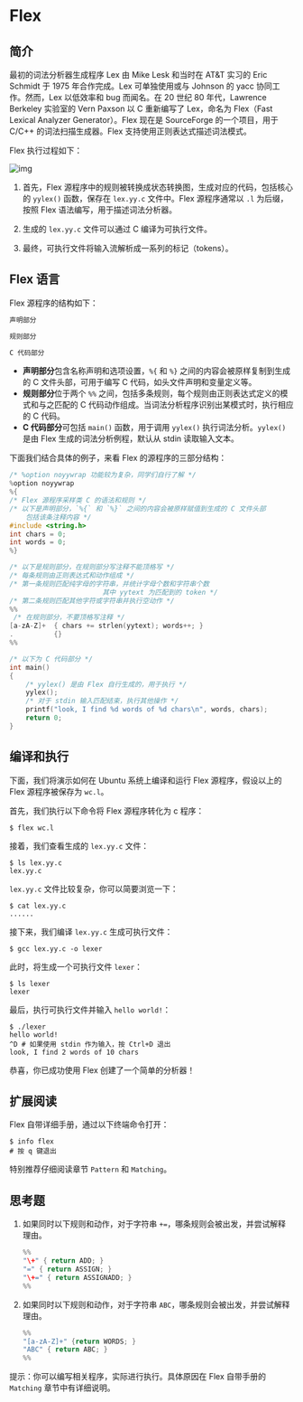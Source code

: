 # Flex

## 简介

最初的词法分析器生成程序 Lex 由 Mike Lesk 和当时在 AT&T 实习的 Eric Schmidt 于 1975 年合作完成。Lex 可单独使用或与 Johnson 的 yacc 协同工作。然而，Lex 以低效率和 bug 而闻名。在 20 世纪 80 年代，Lawrence Berkeley 实验室的 Vern Paxson 以 C 重新编写了 Lex，命名为 Flex（Fast Lexical Analyzer Generator）。Flex 现在是 SourceForge 的一个项目，用于 C/C++ 的词法扫描生成器。Flex 支持使用正则表达式描述词法模式。

Flex 执行过程如下：

![img](http://alumni.cs.ucr.edu/~lgao/teaching/Img/flex.jpg)

1. 首先，Flex 源程序中的规则被转换成状态转换图，生成对应的代码，包括核心的 `yylex()` 函数，保存在 `lex.yy.c` 文件中。Flex 源程序通常以 `.l` 为后缀，按照 Flex 语法编写，用于描述词法分析器。

2. 生成的 `lex.yy.c` 文件可以通过 C 编译为可执行文件。

3. 最终，可执行文件将输入流解析成一系列的标记（tokens）。

## Flex 语言

Flex 源程序的结构如下：

```c
声明部分

规则部分

C 代码部分
```

- **声明部分**包含名称声明和选项设置，`%{` 和 `%}` 之间的内容会被原样复制到生成的 C 文件头部，可用于编写 C 代码，如头文件声明和变量定义等。
- **规则部分**位于两个 `%%` 之间，包括多条规则，每个规则由正则表达式定义的模式和与之匹配的 C 代码动作组成。当词法分析程序识别出某模式时，执行相应的 C 代码。
- **C 代码部分**可包括 `main()` 函数，用于调用 `yylex()` 执行词法分析。`yylex()` 是由 Flex 生成的词法分析例程，默认从 stdin 读取输入文本。

下面我们结合具体的例子，来看 Flex 的源程序的三部分结构：

```c
/* %option noyywrap 功能较为复杂，同学们自行了解 */
%option noyywrap
%{
/* Flex 源程序采样类 C 的语法和规则 */
/* 以下是声明部分，`%{` 和 `%}` 之间的内容会被原样赋值到生成的 C 文件头部
	包括该条注释内容 */
#include <string.h>
int chars = 0;
int words = 0;
%}

/* 以下是规则部分，在规则部分写注释不能顶格写 */
/* 每条规则由正则表达式和动作组成 */
/* 第一条规则匹配纯字母的字符串，并统计字母个数和字符串个数
                       其中 yytext 为匹配到的 token */
/* 第二条规则匹配其他字符或字符串并执行空动作 */
%%
 /* 在规则部分，不要顶格写注释 */
[a-zA-Z]+  { chars += strlen(yytext); words++; }
.          {}
%%

/* 以下为 C 代码部分 */
int main()
{
    /* yylex() 是由 Flex 自行生成的，用于执行 */
    yylex();
    /* 对于 stdin 输入匹配结束，执行其他操作 */
    printf("look, I find %d words of %d chars\n", words, chars);
    return 0;
}
```

## 编译和执行

下面，我们将演示如何在 Ubuntu 系统上编译和运行 Flex 源程序，假设以上的 Flex 源程序被保存为 `wc.l`。

首先，我们执行以下命令将 Flex 源程序转化为 c 程序：

```shell
$ flex wc.l
```

接着，我们查看生成的 `lex.yy.c` 文件：

```shell
$ ls lex.yy.c
lex.yy.c
```

`lex.yy.c` 文件比较复杂，你可以简要浏览一下：

```shell
$ cat lex.yy.c
......
```

接下来，我们编译 `lex.yy.c` 生成可执行文件：

```shell
$ gcc lex.yy.c -o lexer
```

此时，将生成一个可执行文件 `lexer`：

```shell
$ ls lexer
lexer
```

最后，执行可执行文件并输入 `hello world!`：

```shell
$ ./lexer
hello world!
^D # 如果使用 stdin 作为输入，按 Ctrl+D 退出
look, I find 2 words of 10 chars
```

恭喜，你已成功使用 Flex 创建了一个简单的分析器！

## 扩展阅读

Flex 自带详细手册，通过以下终端命令打开：

```shell
$ info flex
# 按 q 键退出
```

特别推荐仔细阅读章节 `Pattern` 和 `Matching`。

## 思考题

1. 如果同时以下规则和动作，对于字符串 `+=`，哪条规则会被出发，并尝试解释理由。

   ```c
   %%
   "\+" { return ADD; }
   "=" { return ASSIGN; }
   "\+=" { return ASSIGNADD; }
   %%
   ```

2. 如果同时以下规则和动作，对于字符串 `ABC`，哪条规则会被出发，并尝试解释理由。

   ```c
   %%
   "[a-zA-Z]+" {return WORDS; }
   "ABC" { return ABC; }
   %%
   ```

提示：你可以编写相关程序，实际进行执行。具体原因在 Flex 自带手册的 `Matching` 章节中有详细说明。
